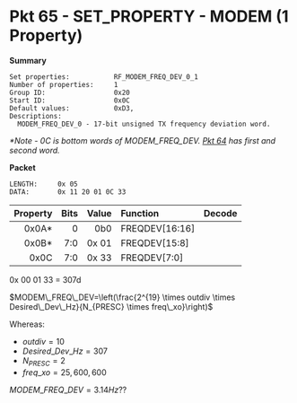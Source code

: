 # Pkt 65 - SET_PROPERTY - MODEM (1 Property)

**Summary**
```
Set properties:           RF_MODEM_FREQ_DEV_0_1
Number of properties:     1
Group ID:                 0x20
Start ID:                 0x0C
Default values:           0xD3, 
Descriptions:
  MODEM_FREQ_DEV_0 - 17-bit unsigned TX frequency deviation word.
```
*\*Note - 0C is bottom words of MODEM_FREQ_DEV.  [Pkt 64](pkt64.md) has first and second word.*

**Packet**
```
LENGTH:     0x 05
DATA:       0x 11 20 01 0C 33
```


| Property | Bits | Value            | Function       | Decode   |
| -------: | ---: | ----:            | :-------       | :-----   |
| 0x0A\*   | 0    | 0b0              | FREQDEV[16:16] | |
| 0x0B\*   | 7:0  | 0x 01            | FREQDEV[15:8]  | |
| 0x0C     | 7:0  | 0x 33            | FREQDEV[7:0]   | |

0x 00 01 33 = 307d

$MODEM\_FREQ\_DEV=\left(\frac{2^{19} \times outdiv \times Desired\_Dev\_Hz}{N_{PRESC} \times freq\_xo}\right)$

Whereas:
- $outdiv = 10$
- $Desired\_Dev\_Hz = 307$
- $N_{PRESC} = 2$
- $freq\_xo = 25,600,600$

$MODEM\_FREQ\_DEV = 3.14 Hz??$
